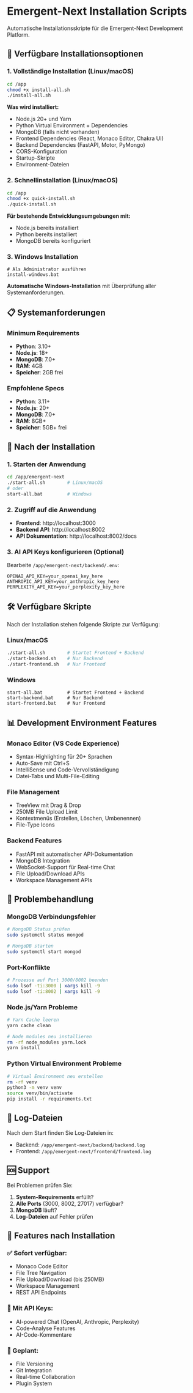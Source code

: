 # Emergent-Next Installation Scripts

Automatische Installationsskripte für die Emergent-Next Development Platform.

## 🚀 Verfügbare Installationsoptionen

### 1. Vollständige Installation (Linux/macOS)
```bash
cd /app
chmod +x install-all.sh
./install-all.sh
```

**Was wird installiert:**
- Node.js 20+ und Yarn
- Python Virtual Environment + Dependencies
- MongoDB (falls nicht vorhanden)
- Frontend Dependencies (React, Monaco Editor, Chakra UI)
- Backend Dependencies (FastAPI, Motor, PyMongo)
- CORS-Konfiguration
- Startup-Skripte
- Environment-Dateien

### 2. Schnellinstallation (Linux/macOS)
```bash
cd /app
chmod +x quick-install.sh
./quick-install.sh
```

**Für bestehende Entwicklungsumgebungen mit:**
- Node.js bereits installiert
- Python bereits installiert
- MongoDB bereits konfiguriert

### 3. Windows Installation
```batch
# Als Administrator ausführen
install-windows.bat
```

**Automatische Windows-Installation** mit Überprüfung aller Systemanforderungen.

## 📋 Systemanforderungen

### Minimum Requirements
- **Python**: 3.10+
- **Node.js**: 18+
- **MongoDB**: 7.0+
- **RAM**: 4GB
- **Speicher**: 2GB frei

### Empfohlene Specs
- **Python**: 3.11+
- **Node.js**: 20+
- **MongoDB**: 7.0+
- **RAM**: 8GB+
- **Speicher**: 5GB+ frei

## 🎯 Nach der Installation

### 1. Starten der Anwendung
```bash
cd /app/emergent-next
./start-all.sh        # Linux/macOS
# oder
start-all.bat         # Windows
```

### 2. Zugriff auf die Anwendung
- **Frontend**: http://localhost:3000
- **Backend API**: http://localhost:8002
- **API Dokumentation**: http://localhost:8002/docs

### 3. AI API Keys konfigurieren (Optional)
Bearbeite `/app/emergent-next/backend/.env`:
```env
OPENAI_API_KEY=your_openai_key_here
ANTHROPIC_API_KEY=your_anthropic_key_here
PERPLEXITY_API_KEY=your_perplexity_key_here
```

## 🛠️ Verfügbare Skripte

Nach der Installation stehen folgende Skripte zur Verfügung:

### Linux/macOS
```bash
./start-all.sh        # Startet Frontend + Backend
./start-backend.sh    # Nur Backend
./start-frontend.sh   # Nur Frontend
```

### Windows
```batch
start-all.bat         # Startet Frontend + Backend
start-backend.bat     # Nur Backend
start-frontend.bat    # Nur Frontend
```

## 📊 Development Environment Features

### Monaco Editor (VS Code Experience)
- Syntax-Highlighting für 20+ Sprachen
- Auto-Save mit Ctrl+S
- IntelliSense und Code-Vervollständigung
- Datei-Tabs und Multi-File-Editing

### File Management
- TreeView mit Drag & Drop
- 250MB File Upload Limit
- Kontextmenüs (Erstellen, Löschen, Umbenennen)
- File-Type Icons

### Backend Features
- FastAPI mit automatischer API-Dokumentation
- MongoDB Integration
- WebSocket-Support für Real-time Chat
- File Upload/Download APIs
- Workspace Management APIs

## 🔧 Problembehandlung

### MongoDB Verbindungsfehler
```bash
# MongoDB Status prüfen
sudo systemctl status mongod

# MongoDB starten
sudo systemctl start mongod
```

### Port-Konflikte
```bash
# Prozesse auf Port 3000/8002 beenden
sudo lsof -ti:3000 | xargs kill -9
sudo lsof -ti:8002 | xargs kill -9
```

### Node.js/Yarn Probleme
```bash
# Yarn Cache leeren
yarn cache clean

# Node modules neu installieren
rm -rf node_modules yarn.lock
yarn install
```

### Python Virtual Environment Probleme
```bash
# Virtual Environment neu erstellen
rm -rf venv
python3 -m venv venv
source venv/bin/activate
pip install -r requirements.txt
```

## 📝 Log-Dateien

Nach dem Start finden Sie Log-Dateien in:
- Backend: `/app/emergent-next/backend/backend.log`
- Frontend: `/app/emergent-next/frontend/frontend.log`

## 🆘 Support

Bei Problemen prüfen Sie:

1. **System-Requirements** erfüllt?
2. **Alle Ports** (3000, 8002, 27017) verfügbar?
3. **MongoDB** läuft?
4. **Log-Dateien** auf Fehler prüfen

## 🎉 Features nach Installation

### ✅ Sofort verfügbar:
- Monaco Code Editor
- File Tree Navigation
- File Upload/Download (bis 250MB)
- Workspace Management
- REST API Endpoints

### 📝 Mit API Keys:
- AI-powered Chat (OpenAI, Anthropic, Perplexity)
- Code-Analyse Features
- AI-Code-Kommentare

### 🔮 Geplant:
- File Versioning
- Git Integration
- Real-time Collaboration
- Plugin System